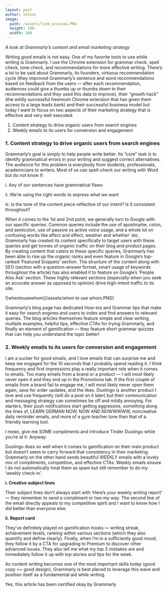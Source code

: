 ```yaml
---
layout: post
author: Saloni
image:
  path: /assets/link_preview.PNG
  height: 100
  width: 100
---
```


*A look at Grammarly’s content and email marketing strategy*

Writing good emails is not easy. One of my favorite tools to use while writing is Grammarly. I use the Chrome extension for grammar check, spell check, tone check, and recommendations for more effective writing. There’s a lot to be said about Grammarly, its founders, virtuous recommendation cycle (they improved Grammarly’s sentence and word recommendations based on feedback from the users — after each recommendation, audiences could give a thumbs up or thumbs down to their recommendations and they used this data to improve), their “growth hack” (the wildly successful freemium Chrome extension that has given them access to a large leads bank) and their successful business model but today I want to focus on two aspects of their marketing strategy that is effective and very well executed:

1. Content strategy to drive organic users from search engines
2. Weekly emails to its users for conversion and engagement

### 1. Content strategy to drive organic users from search engines ###

Grammarly’s goal is simply to help people write better. Its “core” task is to identify grammatical errors in your writing and suggest correct alternatives. The audience for this problem is everybody from students, professionals, academicians to writers. Most of us can spell-check our writing with Word but do not know if:

i. Any of our sentences have grammatical flaws

ii. We’re using the right words to express what we want

iii. Is the tone of the content piece reflective of our intent? Is it consistent throughout?

When it comes to the 1st and 2nd point, we generally turn to Google with our specific queries. Common queries include the use of apostrophe, colon, and semicolon, use of passive vs active voice usage, and a whole lot on confusing words like affect and effect, weather and whether’ etc. Grammarly has created its content specifically to target users with these queries and get tonnes of organic traffic on their blog and product pages. By creating content that caters to these specific queries, Grammarly has been able to rise up the organic ranks and even feature in Google’s top-ranked ‘Featured Snippets’ section. The structure of the content along with SEO (section with a question-answer format, smart usage of keywords throughout the article) has also enabled it to feature on Google’s ‘People Also Ask’ section. These highly relevant sections (especially when you seek an accurate answer as opposed to opinion) drive high-intent traffic to its site.

![whentousewhom](/assets/when to use whom.PNG)

Grammarly’s blog page has dedicated How-tos and Grammar tips that make it easy for search engines and users to index and find answers to relevant queries. The blog articles themselves feature simple and clear writing, multiple examples, helpful tips, effective CTAs for trying Grammarly, and finally an element of gamification — they feature short grammar quizzes that can help you understand the topic better!

### 2. Weekly emails to its users for conversion and engagement ###

I am a sucker for good emails, and I love emails that can surprise me and keep me engaged for the 10 seconds that I probably spend reading it. I think frequency and first impressions play a really important role when it comes to emails. Too many emails from a brand or a product — I will most likely never open it and they end up in the Promotions tab. If the first couple of emails from a brand fail to engage me, I will most likely never open them again, save for order updates, and the likes.
Duolingo is another product I love and use frequently (will do a post on it later) but their communication and messaging strategy can sometimes be off and mildly annoying. For starters, their push notifications start getting aggressive, something along the lines of, LEARN GERMAN NOW, NOW AND NOWWWWW, noncreative daily reminder emails, and more of a gym teacher tone than that of a friendly learning tool.

I mean, give me SOME compliments and introduce Tinder Duolingo while you’re at it. Anyway.

Duolingo does so well when it comes to gamification on their main product but doesn’t seem to carry forward that consistency in their marketing. Grammarly on the other hand sends beautiful WEEKLY emails with a lovely mix of compliments, competition, and effective CTAs. Weekly emails ensure I do not automatically treat them as spam but still remember to do my ‘weekly check-in’.

**i. Creative subject lines**

Their subject lines don’t always start with ‘Here’s your weekly writing report’ — they remember to send a compliment or two my way. The second line of the email directly appeals to my competitive spirit and I want to know how I did better than everyone else.

**ii. Report card**

They’ve definitely played on gamification hooks — writing streak, achievement levels, ranking within various sections (which they also quantify and define clearly). Finally, when I’m in a sufficiently good mood, they follow it by a CTA for upgrading to Premium to discover other advanced issues. They also tell me what my top 3 mistakes are and immediately follow it up with top stories and tips for the week.

As content writing becomes one of the most important skills today (good copy >= good design), Grammarly is best placed to leverage this wave and position itself as a fundamental aid while writing.

Yes, this article has been certified okay by Grammarly

